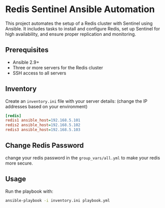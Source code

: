 # Redis Sentinel Ansible Automation

This project automates the setup of a Redis cluster with Sentinel using Ansible. It includes tasks to install and configure Redis, set up Sentinel for high availability, and ensure proper replication and monitoring.

## Prerequisites

- Ansible 2.9+
- Three or more servers for the Redis cluster
- SSH access to all servers

## Inventory

Create an `inventory.ini` file with your server details: (change the IP addresses based on your environment)

```ini
[redis]
redis1 ansible_host=192.168.5.101
redis2 ansible_host=192.168.5.102
redis3 ansible_host=192.168.5.103
```
## Change Redis Password
change your redis password in the `group_vars/all.yml` to make your redis more secure. 

## Usage
Run the playbook with:
```bash
ansible-playbook -i inventory.ini playbook.yml
```
